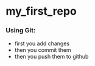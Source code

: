 # my_first_repo

### Using Git:
- first you add changes
- then you commit them
- then you push them to github
